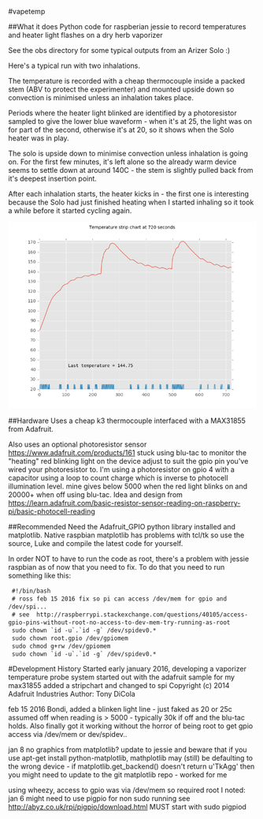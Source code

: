 #vapetemp

##What it does
Python code for raspberian jessie to record temperatures and heater light
flashes on a dry herb vaporizer

See the obs directory for some typical outputs from an Arizer Solo 
:)

Here's a typical run with two inhalations. 

The temperature is recorded with a cheap thermocouple inside a packed stem (ABV
to protect the experimenter) and mounted upside down so convection is minimised
unless an inhalation takes place.
 

Periods where the heater light blinked are identified by a photoresistor sampled to give 
the lower blue waveform - when it's at 25, the light was on for part of the second, otherwise
it's at 20, so it shows when the Solo heater was in play. 

The solo is upside down to minimise convection unless inhalation is going on. For the first few 
minutes, it's left alone so the already warm device seems to settle down
at around 140C - the stem is slightly pulled back from it's deepest insertion point.
 
After each inhalation starts, the heater kicks in - the first one is interesting
because the Solo had just finished heating when I started inhaling so it took a while 
before it started cycling again.

![A typical run][example]


##Hardware
Uses a cheap k3 thermocouple interfaced with a MAX31855 from Adafruit.

Also uses an optional photoresistor sensor
https://www.adafruit.com/products/161 stuck using
blu-tac to monitor the "heating" red blinking light on the device
adjust to suit the gpio pin you've wired your
photoresistor to. I'm using a photoresistor on gpio 4
with a capacitor using a loop to count charge
which is inverse to photocell illumination level.
mine gives below 5000 when the red light blinks on
and 20000+ when off using blu-tac. Idea and design from
https://learn.adafruit.com/basic-resistor-sensor-reading-on-raspberry-pi/basic-photocell-reading


##Recommended
Need the Adafruit_GPIO python library installed and matplotlib. Native raspbian matplotlib has
problems with tcl/tk so use the source, Luke and compile the latest code for yourself.

In order NOT to have to run the code as root, there's a problem with jessie raspbian as of now
that you need to fix. To do that you need to run something like this:

```
 #!/bin/bash
 # ross feb 15 2016 fix so pi can access /dev/mem for gpio and /dev/spi...
 # see  http://raspberrypi.stackexchange.com/questions/40105/access-gpio-pins-without-root-no-access-to-dev-mem-try-running-as-root
 sudo chown `id -u`.`id -g` /dev/spidev0.*
 sudo chown root.gpio /dev/gpiomem
 sudo chmod g+rw /dev/gpiomem
 sudo chown `id -u`.`id -g` /dev/spidev0.*
```


#Development History
Started early january 2016, developing a vaporizer temperature probe system
started out with the adafruit sample for my max31855
added a stripchart and changed to spi
Copyright (c) 2014 Adafruit Industries
Author: Tony DiCola

feb 15 2016 Bondi,
added a blinken light line - just faked as 20 or 25c
assumed off when reading is > 5000 - typically 30k if off and the
blu-tac holds. 
Also finally got it working without the horror of being root to get
gpio access via /dev/mem or dev/spidev..

jan 8 no graphics from matplotlib?
update to jessie and beware that if you use apt-get install python-matplotlib,
mathplotlib may (still) be defaulting to the wrong
device - if matplotlib.get_backend() doesn't return u'TkAgg' then you
might need to update to the git matplotlib repo - worked for me

using wheezy, access to gpio was via /dev/mem so required root
I noted:
jan 6 might need to use pigpio for non sudo running
see http://abyz.co.uk/rpi/pigpio/download.html
MUST start with
sudo pigpiod



[example]: https://github.com/fubar2/vapetemp/blob/master/obs/stem_deep_720_secs_2_inhalations_140.png "Example run"
